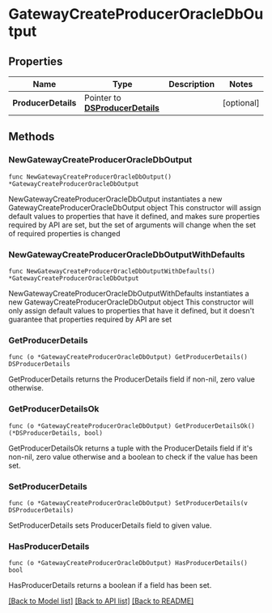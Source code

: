# GatewayCreateProducerOracleDbOutput

## Properties

Name | Type | Description | Notes
------------ | ------------- | ------------- | -------------
**ProducerDetails** | Pointer to [**DSProducerDetails**](DSProducerDetails.md) |  | [optional] 

## Methods

### NewGatewayCreateProducerOracleDbOutput

`func NewGatewayCreateProducerOracleDbOutput() *GatewayCreateProducerOracleDbOutput`

NewGatewayCreateProducerOracleDbOutput instantiates a new GatewayCreateProducerOracleDbOutput object
This constructor will assign default values to properties that have it defined,
and makes sure properties required by API are set, but the set of arguments
will change when the set of required properties is changed

### NewGatewayCreateProducerOracleDbOutputWithDefaults

`func NewGatewayCreateProducerOracleDbOutputWithDefaults() *GatewayCreateProducerOracleDbOutput`

NewGatewayCreateProducerOracleDbOutputWithDefaults instantiates a new GatewayCreateProducerOracleDbOutput object
This constructor will only assign default values to properties that have it defined,
but it doesn't guarantee that properties required by API are set

### GetProducerDetails

`func (o *GatewayCreateProducerOracleDbOutput) GetProducerDetails() DSProducerDetails`

GetProducerDetails returns the ProducerDetails field if non-nil, zero value otherwise.

### GetProducerDetailsOk

`func (o *GatewayCreateProducerOracleDbOutput) GetProducerDetailsOk() (*DSProducerDetails, bool)`

GetProducerDetailsOk returns a tuple with the ProducerDetails field if it's non-nil, zero value otherwise
and a boolean to check if the value has been set.

### SetProducerDetails

`func (o *GatewayCreateProducerOracleDbOutput) SetProducerDetails(v DSProducerDetails)`

SetProducerDetails sets ProducerDetails field to given value.

### HasProducerDetails

`func (o *GatewayCreateProducerOracleDbOutput) HasProducerDetails() bool`

HasProducerDetails returns a boolean if a field has been set.


[[Back to Model list]](../README.md#documentation-for-models) [[Back to API list]](../README.md#documentation-for-api-endpoints) [[Back to README]](../README.md)


